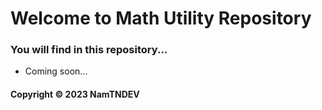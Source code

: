 # Welcome to Math Utility Repository
### You will find in this repository...

* Coming soon...

#### Copyright &#169; 2023 NamTNDEV